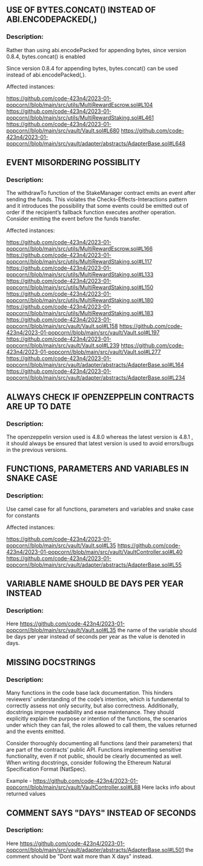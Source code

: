 ## USE OF BYTES.CONCAT() INSTEAD OF ABI.ENCODEPACKED(,)

### Description:

Rather than using abi.encodePacked for appending bytes, since version 0.8.4, bytes.concat() is enabled

Since version 0.8.4 for appending bytes, bytes.concat() can be used instead of abi.encodePacked(,).

Affected instances:

https://github.com/code-423n4/2023-01-popcorn//blob/main/src/utils/MultiRewardEscrow.sol#L104
https://github.com/code-423n4/2023-01-popcorn//blob/main/src/utils/MultiRewardStaking.sol#L461
https://github.com/code-423n4/2023-01-popcorn//blob/main/src/vault/Vault.sol#L680
https://github.com/code-423n4/2023-01-popcorn//blob/main/src/vault/adapter/abstracts/AdapterBase.sol#L648

## EVENT MISORDERING POSSIBLITY

### Description:

The withdrawTo function of the StakeManager contract emits an event after sending the funds. This violates the
Checks-Effects-Interactions pattern and it introduces the possibility that some events could be emitted out of order
if the recipient’s fallback function executes another operation. Consider emitting the event before the funds transfer.

Affected instances:

https://github.com/code-423n4/2023-01-popcorn//blob/main/src/utils/MultiRewardEscrow.sol#L166
https://github.com/code-423n4/2023-01-popcorn//blob/main/src/utils/MultiRewardStaking.sol#L117
https://github.com/code-423n4/2023-01-popcorn//blob/main/src/utils/MultiRewardStaking.sol#L133
https://github.com/code-423n4/2023-01-popcorn//blob/main/src/utils/MultiRewardStaking.sol#L150
https://github.com/code-423n4/2023-01-popcorn//blob/main/src/utils/MultiRewardStaking.sol#L180
https://github.com/code-423n4/2023-01-popcorn//blob/main/src/utils/MultiRewardStaking.sol#L183
https://github.com/code-423n4/2023-01-popcorn//blob/main/src/vault/Vault.sol#L158
https://github.com/code-423n4/2023-01-popcorn//blob/main/src/vault/Vault.sol#L197
https://github.com/code-423n4/2023-01-popcorn//blob/main/src/vault/Vault.sol#L239
https://github.com/code-423n4/2023-01-popcorn//blob/main/src/vault/Vault.sol#L277
https://github.com/code-423n4/2023-01-popcorn//blob/main/src/vault/adapter/abstracts/AdapterBase.sol#L164
https://github.com/code-423n4/2023-01-popcorn//blob/main/src/vault/adapter/abstracts/AdapterBase.sol#L234


## ALWAYS CHECK IF OPENZEPPELIN CONTRACTS ARE UP TO DATE

### Description:

The openzeppelin version used is 4.8.0 whereas the latest version is 4.8.1 , it should always be ensured that latest version is used to avoid errors/bugs
in the previous versions.

## FUNCTIONS, PARAMETERS AND VARIABLES IN SNAKE CASE

### Description:

Use camel case for all functions, parameters and variables and snake case for constants

Affected instances:

https://github.com/code-423n4/2023-01-popcorn//blob/main/src/vault/Vault.sol#L35
https://github.com/code-423n4/2023-01-popcorn//blob/main/src/vault/VaultController.sol#L40
https://github.com/code-423n4/2023-01-popcorn//blob/main/src/vault/adapter/abstracts/AdapterBase.sol#L55

## VARIABLE NAME SHOULD BE DAYS PER YEAR INSTEAD 

### Description:

Here https://github.com/code-423n4/2023-01-popcorn//blob/main/src/vault/Vault.sol#L35 the name of the variable should be 
days per year instead of seconds per year as the value is denoted in days.

## MISSING DOCSTRINGS

### Description:

Many functions in the code base lack documentation. This hinders reviewers’ understanding of the code’s intention,
which is fundamental to correctly assess not only security, but also correctness. Additionally, docstrings improve
readability and ease maintenance. They should explicitly explain the purpose or intention of the functions,
the scenarios under which they can fail, the roles allowed to call them, the values returned and the events emitted.

Consider thoroughly documenting all functions (and their parameters) that are part of the contracts’ public API.
Functions implementing sensitive functionality, even if not public, should be clearly documented as well.
When writing docstrings, consider following the Ethereum Natural Specification Format (NatSpec).

Example - https://github.com/code-423n4/2023-01-popcorn//blob/main/src/vault/VaultController.sol#L88 Here 
lacks info about returned values

## COMMENT SAYS "DAYS" INSTEAD OF SECONDS

### Description:

Here https://github.com/code-423n4/2023-01-popcorn//blob/main/src/vault/adapter/abstracts/AdapterBase.sol#L501 the comment should be 
"Dont wait more than X days" instead.




